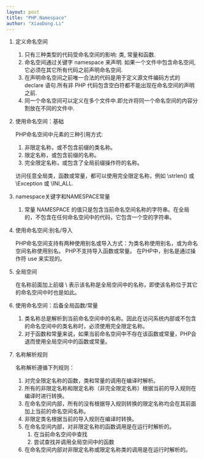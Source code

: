```yaml
---
layout: post
title: "PHP.Namespace"
author: "XiaoDong.Li"
---
```


1. 定义命名空间

    1. 只有三种类型的代码受命名空间的影响: 类, 常量和函数.
    2. 命名空间通过关键字 namespace 来声明. 如果一个文件中包含命名空间, 它必须在其它所有代码之前声明命名空间.
    3. 在声明命名空间之前唯一合法的代码是用于定义源文件编码方式的 declare 语句.所有非 PHP 代码包含空白符都不能出现在命名空间的声明之前.
    4. 同一个命名空间可以定义在多个文件中.即允许将同一个命名空间的内容分割放在不同的文件中.
2. 使用命名空间：基础

    PHP命名空间中元素的三种引用方式:
    1. 非限定名称，或不包含前缀的类名称。
    2. 限定名称，或包含前缀的名称。
    3. 完全限定名称，或包含了全局前缀操作符的名称。

    访问任意全局类，函数或常量，都可以使用完全限定名称，例如 \strlen() 或 \Exception 或 \INI_ALL.
3. namespace关键字和NAMESPACE常量

    1. 常量 NAMESPACE 的值只是包含当前命名空间名称的字符串。在全局的，不包含在任何命名空间中的代码，它包含一个空的字符串。
4. 使用命名空间:别名/导入

    PHP命名空间支持有两种使用别名或导入方式：为类名称使用别名，或为命名空间名称使用别名。
    PHP不支持导入函数或常量。
    在PHP中，别名是通过操作符 use 来实现的。
5. 全局空间

    在名称前面加上前缀 \ 表示该名称是全局空间中的名称，即使该名称位于其它的命名空间中时也是如此。
6. 使用命名空间：后备全局函数/常量

    1. 类名称总是解析到当前命名空间中的名称。因此在访问系统内部或不包含的命名空间中的类名称时，必须使用完全限定名称。
    2. 对于函数和常量来说，如果当前命名空间中不存在该函数或常量，PHP会退而使用全局空间中的函数或常量。
7. 名称解析规则

    名称解析遵循下列规则：
    1. 对完全限定名称的函数，类和常量的调用在编译时解析。
    2. 所有的非限定名称和限定名称（非完全限定名称）根据当前的导入规则在编译时进行转换。
    3. 在命名空间内部，所有的没有根据导入规则转换的限定名称均会在其前面加上当前的命名空间名称。
    4. 非限定类名根据当前的导入规则在编译时转换。
    5. 在命名空间内部，对非限定名称的函数调用是在运行时解析的。 
        1. 在当前命名空间中查找
        2. 尝试查找并调用全局空间中的函数
    6. 在命名空间内部对非限定名称或限定名称类的调用是在运行时解析的。